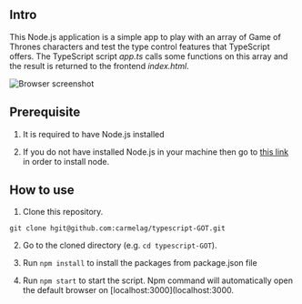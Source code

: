 ## Intro
This Node.js application is a simple app to play with an array of Game of Thrones characters and test the type control features that TypeScript offers.
The TypeScript script *app.ts* calls some functions on this array and the result is returned to the frontend *index.html*.

![Browser screenshot](../images/ts-app.png)

## Prerequisite

1. It is required to have Node.js installed
   
2. If you do not have installed Node.js in your machine then go to [this link](https://nodejs.org/en/download/) in order to install node.

## How to use

1. Clone this repository.
```
git clone hgit@github.com:carmelag/typescript-GOT.git
```

2. Go to the cloned directory (e.g. `cd typescript-GOT`).

3. Run `npm install` to install the packages from package.json file

4. Run `npm start` to start the script. Npm command will automatically open the default browser on [localhost:3000](localhost:3000.